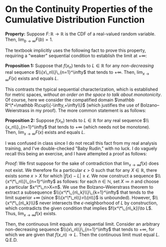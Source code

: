 # On the Continuity Properties of the Cumulative Distribution Function

**Property:** Suppose $F\colon\mathbb R\to\mathbb R$ is the CDF of a real-valued random variable. Then, $\lim_{b\to\infty}F(b)=1$.

The textbook implicitly uses the following fact to prove this property, requiring a "weaker" sequential condition to establish the limit at $+\infty$:

**Proposition 1:** Suppose that $f(x_n)$ tends to $L\in\mathbb R$ for any *non-decreasing* real sequence $\\{x\_n\\}\_{n=1}^\infty$ that tends to $+\infty$. Then, $\lim_{x\to\infty}F(x)$ exists and equals $L$.

This contrasts the typical sequential characterization, which is established for metric spaces, _without an order on the space to talk about monotonicity_. Of course, here we consider the compatified domain $\mathbb R^\*=\mathbb R\cup\\{-\infty,+\infty\\}$ (which justifies the use of Bolzano–Weierstrass in my proof). The more common statement is as follows:

**Proposition 2:** Suppose $f(x_n)$ tends to $L\in\mathbb R$ for any real sequence $\\{x_n\\}_{n=1}^\infty$ that tends to $+\infty$ (which needs not be monotone). Then, $\lim_{x\to\infty}F(x)$ exists and equals $L$.

I was confused in class since I do not recall this fact from my real analysis training, and I've double-checked "Baby Rudin," with no luck. I do vaguely recall this being an exercise, and I have attempted a proof as follows:

_Proof:_ We first suppose for the sake of contradiction that $\lim_{x\to\infty}f(x)$ does not exist. We therefore fix a particular $\epsilon\gt0$ such that for any $X\in\mathbb R$, there exists some $x>X$ for which $|f(x)-L|\ge\epsilon$. We now construct a sequence $\\{x^\*\_n\\}\_{n=1}^\infty$ as follows: for each $n\in\mathbb N$, set $X\coloneqq n$ and choose a particular $x^\*\_n>X=n$. We use the Bolzano–Weierstrass theorem to extract a subsequence $\\{x^\*\_{n\_k}\\}\_{k=1}^\infty$ that tends to the limit superior $+\infty$ (since $\\{x^\*\_n\\}>\\{n\\}$ is unbounded). However, $\\{x^\*\_{n\_k}\\}$ never intersects the $\epsilon$-neighborhood of $L$ by construction, which contradicts the given condition that implies $f(x^\*\_{n\_k})\to L$. Thus, $\lim_{x\to\infty}f(x)$ exists.

Then, the continuous limit equals any sequential limit. Consider an arbitrary non-decreasing sequence $\\{x\_n\\}\_{n=1}^\infty$ that tends to $+\infty$, for which we are given that $f(x\_n)\to L$. Then the continuous limit must equal $L$. Q.E.D.
